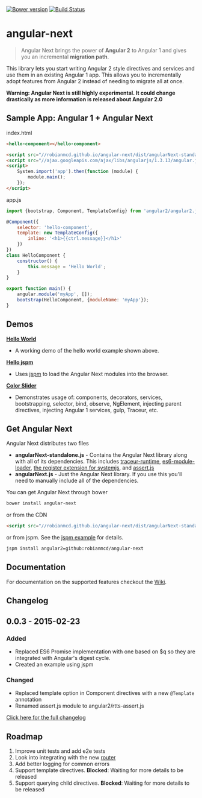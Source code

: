 [![Bower version](https://badge.fury.io/bo/angular-next.svg)](http://badge.fury.io/bo/angular-next) [![Build Status](https://travis-ci.org/robianmcd/angular-next.svg)](https://travis-ci.org/robianmcd/angular-next)

# angular-next

> Angular Next brings the power of **Angular 2** to Angular 1 and gives you an incremental **migration path**.

This library lets you start writing Angular 2 style directives and services and use them in an existing Angular 1 app. This allows you to incrementally adopt features from Angular 2 instead of needing to migrate all at once.

**Warning: Angular Next is still highly experimental. It could change drastically as more information is released about Angular 2.0**

## Sample App: Angular 1 + Angular Next

index.html
```html
<hello-component></hello-component>

<script src="//robianmcd.github.io/angular-next/dist/angularNext-standalone.js"></script>
<script src="//ajax.googleapis.com/ajax/libs/angularjs/1.3.13/angular.js"></script>
<script>
    System.import('app').then(function (module) {
        module.main();
    });
</script>
```

app.js
```javascript
import {bootstrap, Component, TemplateConfig} from 'angular2/angular2.js';

@Component({
    selector: 'hello-component',
    template: new TemplateConfig({
        inline: '<h1>{{ctrl.message}}</h1>'
    })
})
class HelloComponent {
    constructor() {
        this.message = 'Hello World';
    }
}

export function main() {
    angular.module('myApp', []);
    bootstrap(HelloComponent, {moduleName: 'myApp'});
}
```

## Demos

**[Hello World](https://github.com/robianmcd/angular-next/tree/gh-pages/examples/hello-world)**
* A working demo of the hello world example shown above.

**[Hello jspm](https://github.com/robianmcd/angular-next/tree/gh-pages/examples/hello-jspm)**
* Uses [jspm](http://jspm.io/) to load the Angular Next modules into the browser.

**[Color Slider](https://github.com/robianmcd/angular-next/tree/gh-pages/examples/color-slider)**
* Demonstrates usage of: components, decorators, services, bootstrapping, selector, bind, observe, NgElement, injecting parent directives, injecting Angular 1 services, gulp, Traceur, etc.

## Get Angular Next
Angular Next distributes two files
  * **angularNext-standalone.js** - Contains the Angular Next library along with all of its dependencies. This includes [traceur-runtime](https://github.com/jmcriffey/bower-traceur-runtime), [es6-module-loader](https://github.com/ModuleLoader/es6-module-loader), [the register extension for systemjs](https://github.com/systemjs/systemjs/blob/master/lib/extension-register.js), and [assert.js](http://angular.github.io/assert/)
  * **angularNext.js** - Just the Angular Next library. If you use this you'll need to manually include all of the dependencies.

You can get Angular Next through bower

```sh
bower install angular-next
```

or from the CDN

```html
<script src="//robianmcd.github.io/angular-next/dist/angularNext-standalone.js"></script>
```

or from jspm. See the [jspm example](https://github.com/robianmcd/angular-next/tree/gh-pages/examples/hello-jspm) for details.
```sh
jspm install angular2=github:robianmcd/angular-next
```

## Documentation
For documentation on the supported features checkout the [Wiki](https://github.com/robianmcd/angular-next/wiki).

## Changelog

## 0.0.3 - 2015-02-23

### Added
- Replaced ES6 Promise implementation with one based on $q so they are integrated with Angular's digest cycle.
- Created an example using jspm

### Changed
- Replaced template option in Component directives with a new `@Template` annotation
- Renamed assert.js module to angular2/rtts-assert.js

[Click here for the full changelog](https://github.com/robianmcd/angular-next/blob/gh-pages/CHANGELOG.md)

## Roadmap
1. Improve unit tests and add e2e tests
1. Look into integrating with the new [router](https://github.com/angular/router)
1. Add better logging for common errors
1. Support template directives. **Blocked**: Waiting for more details to be released
1. Support querying child directives. **Blocked**: Waiting for more details to be released
